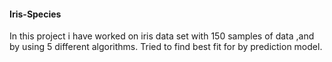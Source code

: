 <h4>Iris-Species</h4>
In this project i have worked on iris data set with 150 samples of data ,and by using 5 different algorithms.
Tried to find best fit for by prediction model.

